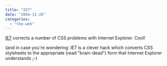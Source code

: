 ```yaml
---
title: "IE7"
date: "2004-11-26"
categories: 
  - "the-web"
---
```


[IE7](http://dean.edwards.name/IE7/) corrects a number of CSS problems with Internet Explorer. Cool!

(and in case you're wondering: IE7 is a clever hack which converts CSS stylsheets to the appropriate (read "brain-dead") form that Internet Explorer understands ;-)
